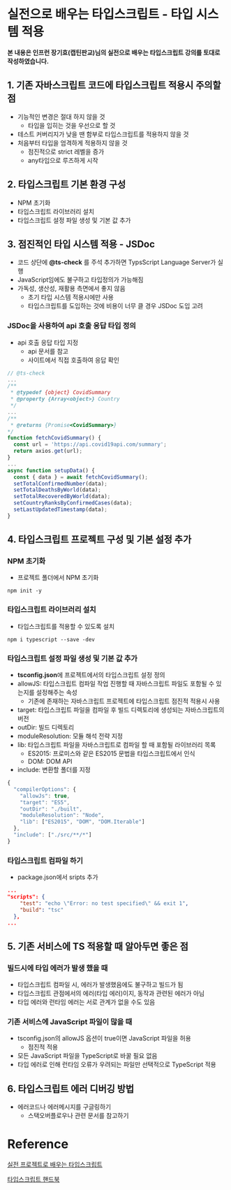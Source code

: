 # 실전으로 배우는 타입스크립트 - 타입 시스템 적용

**본 내용은 인프런 장기효(캡틴판교)님의 실전으로 배우는 타입스크립트 강의를 토대로 작성하였습니다.**



## 1. 기존 자바스크립트 코드에 타입스크립트 적용시 주의할 점

* 기능적인 변경은 절대 하지 않을 것
  * 타입을 입히는 것을 우선으로 할 것
* 테스트 커버리지가 낮을 땐 함부로 타입스크립트를 적용하지 않을 것
* 처음부터 타입을 엄격하게 적용하지 않을 것
  * 점진적으로 strict 레벨을 증가
  * any타입으로 루즈하게 시작



## 2. 타입스크립트 기본 환경 구성

- NPM 초기화
- 타입스크립트 라이브러리 설치
- 타입스크립트 설정 파일 생성 및 기본 값 추가



## 3. 점진적인 타입 시스템 적용 - JSDoc

* 코드 상단에 **@ts-check** 를 주석 추가하면 TypsScript Language Server가 실행
* JavaScript임에도 불구하고 타입정의가 가능해짐
* 가독성, 생산성, 재활용 측면에서 좋지 않음
  * 초기 타입 시스템 적용시에만 사용
  * 타입스크립트를 도입하는 것에 비용이 너무 클 경우 JSDoc 도입 고려



### JSDoc을 사용하여 api 호출 응답 타입 정의

* api 호출 응답 타입 지정
  * api 문서를 참고
  * 사이트에서 직접 호출하여 응답 확인

```TypeScript
// @ts-check
...
/**
 * @typedef {object} CovidSummary
 * @property {Array<object>} Country
 */
...
/** 
 * @returns {Promise<CovidSummary>}
*/
function fetchCovidSummary() {
  const url = 'https://api.covid19api.com/summary';
  return axios.get(url);
}
...
async function setupData() {
  const { data } = await fetchCovidSummary();
  setTotalConfirmedNumber(data);
  setTotalDeathsByWorld(data);
  setTotalRecoveredByWorld(data);
  setCountryRanksByConfirmedCases(data);
  setLastUpdatedTimestamp(data);
}
```



## 4. 타입스크립트 프로젝트 구성 및 기본 설정 추가

### NPM 초기화

* 프로젝트 폴더에서 NPM 초기화

```shell
npm init -y
```



### 타입스크립트 라이브러리 설치

* 타입스크립트를 적용할 수 있도록 설치

```shell
npm i typescript --save -dev
```



### 타입스크립트 설정 파일 생성 및 기본 값 추가

* **tsconfig.json**에 프로젝트에서의 타입스크립트 설정 정의
* allowJS: 타입스크립트 컴파일 작업 진행할 때 자바스크립트 파일도 포함될 수 있는지를 설정해주는 속성
  * 기존에 존재하는 자바스크립트 프로젝트에 타입스크립트 점진적 적용시 사용
* target: 타입스크립트 파일을 컴파일 후 빌드 디렉토리에 생성되는 자바스크립트의 버전
* outDir: 빌드 디렉토리
* moduleResolution: 모듈 해석 전략 지정
* lib: 타입스크립트 파일을 자바스크립트로 컴파일 할 때 포함될 라이브러리 목록
  * ES2015: 프로미스와 같은 ES2015 문법을 타입스크립트에서 인식
  * DOM: DOM API
* include: 변환할 폴더를 지정

```TypeScript
{
  "compilerOptions": {
    "allowJs": true,
    "target": "ES5",
    "outDir": "./built",
    "moduleResolution": "Node",
    "lib": ["ES2015", "DOM", "DOM.Iterable"]
  },
  "include": ["./src/**/*"]
}
```



### 타입스크립트 컴파일 하기

*  package.json에서 sripts 추가

```json
...
"scripts": {
    "test": "echo \"Error: no test specified\" && exit 1",
    "build": "tsc"
  },
...
```



## 5. 기존 서비스에 TS 적용할 때 알아두면 좋은 점

### 빌드시에 타입 에러가 발생 했을 때

* 타입스크립트 컴파일 시, 에러가 발생했음에도 불구하고 빌드가 됨
* 타입스크립트 관점에서의 에러(타입 에러)이지, 동작과 관련된 에러가 아님
* 타입 에러와 런타임 에러는 서로 관계가 없을 수도 있음



### 기존 서비스에 JavaScript 파일이 많을 때

* tsconfig.json의 allowJS 옵션이 true이면 JavaScript 파일을 허용
  * 점진적 적용
* 모든 JavaScript 파일을 TypeScript로 바꿀 필요 없음
* 타입 에러로 인해 런타임 오류가 우려되는 파일만 선택적으로 TypeScript 적용



## 6. 타입스크립트 에러 디버깅 방법

* 에러코드나 에러메시지를 구글링하기
  * 스택오버플로우나 관련 문서를 참고하기

# Reference

[실전 프로젝트로 배우는 타입스크립트](https://www.inflearn.com/course/타입스크립트-실전/dashboard)

[타입스크립트 핸드북](https://joshua1988.github.io/ts/intro.html)